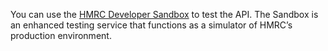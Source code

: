 You can use the [HMRC Developer Sandbox](api-documentation/docs/testing) to test the API. The Sandbox is an enhanced testing service that functions as a simulator of HMRC’s production environment.
